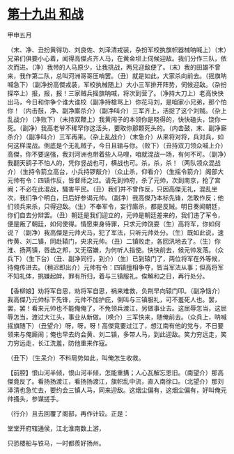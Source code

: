 # [第十九出 和战](http://www.sbkk88.com/mingzhu/gudaicn/taohuashan/200692.html)

甲申五月

（末、净、丑扮黄得功、刘良佐、刘泽清戎装，杂扮军校执旗帜器械呐喊上）（末）兄弟们俱要小心着，闻得高傑点齐人马，在黄金坝上伺候迎敌。我们分作三队，依次而进。（净）我带的人马原少，让我挑战，两兄迎敌便了。（末）我的田雄不曾来，我作第二队，总叫河洲哥哥压哨罢。（丑）就是如此，大家杀向前去。（摇旗呐喊急下）（副净扮高傑戎装，军校执械随上）大小三军排开阵势，伺候迎敌。（杂扮探卒上）报，报，报！三家贼兵摇旗呐喊，将次到营了。（净持大刀上）老高快快出马，今日和你争个谁大谁校（副净持槍骂上）你花马刘，是咱家小兄弟，那个怕你！（内击鼓，净、副净廝杀介）（副净叫介）三军齐上，活捉了这个刘贼。（杂上乱战介）（净败下）（末持双鞭上）我黄闯子的本领你是晓得的，快快磕头，饶你一死。（副净）我高老爷不稀罕你这活头，要取你那颗死头的。（内击鼓，末、副净廝杀介）（副净叫介）三军再来。（杂上乱战介）（末急介）从来将对将，兵对兵，如何这样混战。倒底是个无礼贼子，今日且输与你。（败下）（丑持双刀领众喊上介）高傑，你不要逞强，我刘河洲也带着些人马哩，咱就混战一场，有何不可。（副净）我翻天鹞子不怕人的，凭你竖战也可，横战也可。杀，杀，杀！（两队领众混战介）（生持令箭立高台，小兵持锣敲介）（众止杀，仰看介）（生摇令箭介）阁部大元帅有令：四镇作反，皆督师之过。请先到帅府，杀了元帅，次到南京，抢了宫阙；不必在此混战，騷害平民。（丑）我们并不曾作反，只因高傑无礼，混乱坐次，我们争个明白，日后好参谒元帅。（副净）我高傑乃本标先锋，怎敢作反；他们领兵来杀，只得迎敌。（生）不奉军令，妄行廝杀，都是反贼。明日奏闻朝廷，你们自去分辩罢。（丑）朝廷是我们迎立的，元帅是朝廷差来的，我们违了军令，便是叛了朝廷，如何使得。情愿束身待罪，只求元帅饶耍（生）高将军，你如何说？（副净）我高傑是元帅犬马，犯了军法，只听元帅处分。（生）既如此说，速传黄、刘二镇，同赴辕门，央求元帅。（丑）二镇败走，各回汛地去了。（生）你淮、扬两镇，唇齿之邦，又无宿嫌，为何听人指使。快快前去，候元帅发落。（众兵下）（生下台）（丑、副净同行，到介）（生）已到辕门了，两位将军在外等候，待俺传进去。（稍迟即出介）元帅有令：四镇擅相争夺，皆当军法从事；但高将军不知礼体，挑嫌起衅，罪有所归，着与三镇服礼。俟解和之日，再行处分。

【香柳娘】劝将军自思，劝将军自思，祸来难救，负荆早向辕门叩。（副净恼介）我高傑乃元帅标下先锋，元帅不加护庇，倒叫与三镇服礼，可不羞死人也。罢，罢，罢！看来元帅也不能俺俺了，不免领兵渡江，另做事业去。这屈辱怎当，这屈辱怎当，渡过大江头，事业从新做。（唤介）三军快来，随俺前去。（众兵上，呐喊摇旗随下）（丑望介）呀，呀，呀！高傑竟要过江了，想江南有他的党与，不日要领来与俺廝闹；俺也早去约会黄、刘二镇，多带人马，到此迎敌。笑力穷远走，笑力穷远走，长江洗羞，防他重来作寇。

（丑下）（生呆介）不料局势如此，叫俺怎生收救。

【前腔】恨山河半倾，恨山河半倾，怎能重搆；人心瓦解忘恩旧。（南望介）那高傑竟反了。看扬扬渡江，看扬扬渡江，旗帜乱中流，直入南徐口。（北望介）那刘泽清也急忙去，要约会三镇人马，同来迎敌。这烟尘偏有，这烟尘偏有，好叫俺元帅搔头，参谋搓手。

（行介）且去回覆了阁部，再作计较。正是：

堂堂开府辖通侯，江北淮南数上游，

只恐楼船与铁马，一时都羨好扬州。

